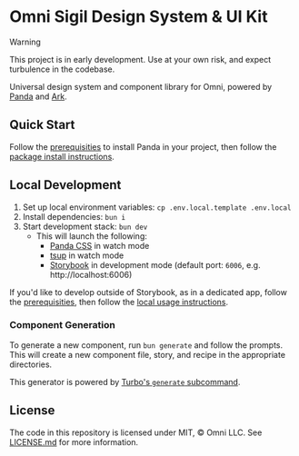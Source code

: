 # Omni Sigil Design System & UI Kit

> [!WARNING]
> This project is in early development. Use at your own risk, and expect turbulence in the codebase.

Universal design system and component library for Omni, powered by [Panda](https://panda-css.com/) and [Ark](https://ark-ui.com/).

## Quick Start

Follow the [prerequisities](docs/usage.md#prerequisites) to install Panda in your project, then follow the [package install instructions](docs/usage.md#from-published-package).

## Local Development

1. Set up local environment variables: `cp .env.local.template .env.local`
2. Install dependencies: `bun i`
3. Start development stack: `bun dev`
   - This will launch the following:
     - [Panda CSS](https://panda-css.com/) in watch mode
     - [tsup](https://tsup.egoist.dev/) in watch mode
     - [Storybook](https://storybook.js.org/) in development mode (default port: `6006`, e.g. http://localhost:6006)

If you'd like to develop outside of Storybook, as in a dedicated app, follow the [prerequisities](docs/usage.md#prerequisites), then follow the [local usage instructions](docs/usage.md#local).

### Component Generation

To generate a new component, run `bun generate` and follow the prompts. This will create a new component file, story, and recipe in the appropriate directories.

This generator is powered by [Turbo's `generate` subcommand](https://turbo.build/repo/docs/reference/generate).

## License

The code in this repository is licensed under MIT, &copy; Omni LLC. See <a href="LICENSE.md">LICENSE.md</a> for more information.
